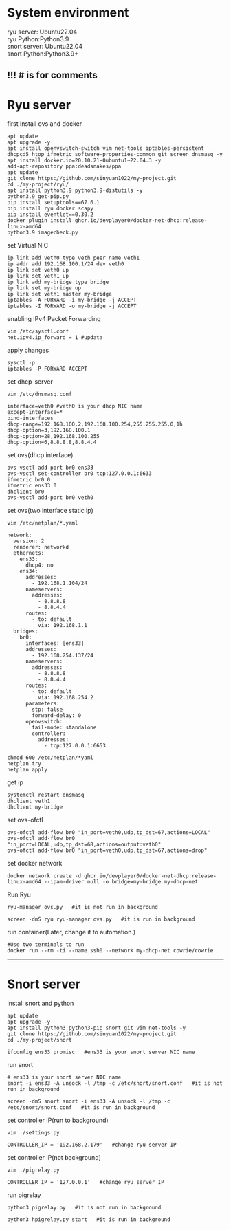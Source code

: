 # System environment
ryu server: Ubuntu22.04<br>
ryu Python:Python3.9<br>
snort server: Ubuntu22.04<br>
snort Python:Python3.9+

## !!! # is for comments

# Ryu server
first install ovs and docker
```
apt update
apt upgrade -y
apt install openvswitch-switch vim net-tools iptables-persistent dhcpcd5 htop ifmetric software-properties-common git screen dnsmasq -y
apt install docker.io=20.10.21-0ubuntu1~22.04.3 -y
add-apt-repository ppa:deadsnakes/ppa
apt update
git clone https://github.com/sinyuan1022/my-project.git
cd ./my-project/ryu/
apt install python3.9 python3.9-distutils -y
python3.9 get-pip.py
pip install setuptools==67.6.1 
pip install ryu docker scapy
pip install eventlet==0.30.2
docker plugin install ghcr.io/devplayer0/docker-net-dhcp:release-linux-amd64
python3.9 imagecheck.py
```
set Virtual NIC
```
ip link add veth0 type veth peer name veth1
ip addr add 192.168.100.1/24 dev veth0
ip link set veth0 up
ip link set veth1 up
ip link add my-bridge type bridge
ip link set my-bridge up
ip link set veth1 master my-bridge
iptables -A FORWARD -i my-bridge -j ACCEPT
iptables -I FORWARD -o my-bridge -j ACCEPT
```
enabling IPv4 Packet Forwarding
```
vim /etc/sysctl.conf
net.ipv4.ip_forward = 1 #updata
```
apply changes
```
sysctl -p
iptables -P FORWARD ACCEPT
```
set dhcp-server 
```
vim /etc/dnsmasq.conf
```
```
interface=veth0 #veth0 is your dhcp NIC name
except-interface=*
bind-interfaces
dhcp-range=192.168.100.2,192.168.100.254,255.255.255.0,1h
dhcp-option=3,192.168.100.1
dhcp-option=28,192.168.100.255
dhcp-option=6,8.8.8.8,8.8.4.4
```
set ovs(dhcp interface)
```
ovs-vsctl add-port br0 ens33
ovs-vsctl set-controller br0 tcp:127.0.0.1:6633
ifmetric br0 0
ifmetric ens33 0
dhclient br0
ovs-vsctl add-port br0 veth0
```
set ovs(two interface static ip)
```
vim /etc/netplan/*.yaml
```
```
network:
  version: 2
  renderer: networkd
  ethernets:
    ens33: 
      dhcp4: no
    ens34:
      addresses:
        - 192.168.1.104/24
      nameservers:
        addresses:
          - 8.8.8.8
          - 8.8.4.4
      routes:
        - to: default
          via: 192.168.1.1
  bridges:
    br0:
      interfaces: [ens33]
      addresses:
        - 192.168.254.137/24
      nameservers:
        addresses:
          - 8.8.8.8
          - 8.8.4.4
      routes:
        - to: default
          via: 192.168.254.2
      parameters:
        stp: false
        forward-delay: 0
      openvswitch:
        fail-mode: standalone
        controller:  
          addresses:
            - tcp:127.0.0.1:6653

```
```
chmod 600 /etc/netplan/*yaml
netplan try
netplan apply
```
get ip
```
systemctl restart dnsmasq
dhclient veth1
dhclient my-bridge
```
set ovs-ofctl
```
ovs-ofctl add-flow br0 "in_port=veth0,udp,tp_dst=67,actions=LOCAL"
ovs-ofctl add-flow br0 "in_port=LOCAL,udp,tp_dst=68,actions=output:veth0"
ovs-ofctl add-flow br0 "in_port=veth0,udp,tp_dst=67,actions=drop"
```
set docker network
```
docker network create -d ghcr.io/devplayer0/docker-net-dhcp:release-linux-amd64 --ipam-driver null -o bridge=my-bridge my-dhcp-net
```
Run Ryu
```
ryu-manager ovs.py   #it is not run in background

screen -dmS ryu ryu-manager ovs.py   #it is run in background
```
run container(Later, change it to automation.)
```
#Use two terminals to run
docker run --rm -ti --name ssh0 --network my-dhcp-net cowrie/cowrie
```
---
# Snort server
install snort and python
```
apt update
apt upgrade -y
apt install python3 python3-pip snort git vim net-tools -y
git clone https://github.com/sinyuan1022/my-project.git
cd ./my-project/snort

ifconfig ens33 promisc   #ens33 is your snort server NIC name
```
run snort 
```
# ens33 is your snort server NIC name
snort -i ens33 -A unsock -l /tmp -c /etc/snort/snort.conf   #it is not run in background

screen -dmS snort snort -i ens33 -A unsock -l /tmp -c /etc/snort/snort.conf   #it is run in background
```
set controller IP(run to background)
```
vim ./settings.py

CONTROLLER_IP = '192.168.2.179'   #change ryu server IP
```

set controller IP(not background)
```
vim ./pigrelay.py

CONTROLLER_IP = '127.0.0.1'   #change ryu server IP
```
run pigrelay
```
python3 pigrelay.py   #it is not run in background

python3 hpigrelay.py start   #it is run in background
```

